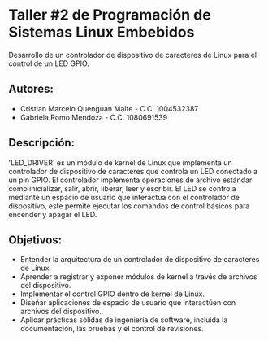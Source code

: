 # Taller #2 de Programación de Sistemas Linux Embebidos

Desarrollo de un controlador de dispositivo de caracteres de Linux para el control de un LED GPIO.

## Autores:
- Cristian Marcelo Quenguan Malte - C.C. 1004532387
- Gabriela Romo Mendoza - C.C. 1080691539

## Descripción:
'LED_DRIVER' es un módulo de kernel de Linux que implementa un controlador de dispositivo de caracteres que controla un LED conectado a un pin GPIO. El controlador implementa operaciones de archivo estándar como inicializar, salir, abrir, liberar, leer y escribir. El LED se controla mediante un espacio de usuario que interactua con el controlador de dispositivo, este permite ejecutar los comandos de control básicos para encender y apagar el LED.

## Objetivos:
- Entender la arquitectura de un controlador de dispositivo de caracteres de Linux.
- Aprender a registrar y exponer módulos de kernel a través de archivos del dispositivo.
- Implementar el control GPIO dentro de kernel de Linux.
- Diseñar aplicaciones de espacio de usuario que interactúen con archivos del dispositivo.
- Aplicar prácticas sólidas de ingeniería de software, incluida la documentación, las pruebas y el control de revisiones.

